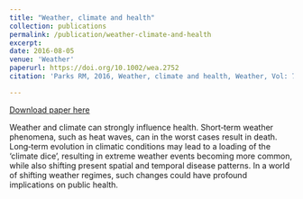 ```yaml
---
title: "Weather, climate and health"
collection: publications
permalink: /publication/weather-climate-and-health
excerpt:
date: 2016-08-05
venue: 'Weather'
paperurl: https://doi.org/10.1002/wea.2752
citation: 'Parks RM, 2016, Weather, climate and health, Weather, Vol: 71, Pages: 194-195, ISSN: 0043-1656'

---
```

[Download paper here](https://doi.org/10.1002/wea.2752)

Weather and climate can strongly influence health. Short‐term weather phenomena, such as heat waves, can in the worst cases result in death. Long‐term evolution in climatic conditions may lead to a loading of the ‘climate dice’, resulting in extreme weather events becoming more common, while also shifting present spatial and temporal disease patterns. In a world of shifting weather regimes, such changes could have profound implications on public health.
